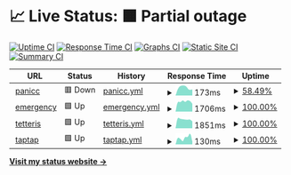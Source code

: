# 📈 Live Status: <!--live status--> **🟧 Partial outage**

[![Uptime CI](https://github.com/panaris/uptime/workflows/Uptime%20CI/badge.svg)](https://github.com/panaris/uptime/actions?query=workflow%3A%22Uptime+CI%22)
[![Response Time CI](https://github.com/panaris/uptime/workflows/Response%20Time%20CI/badge.svg)](https://github.com/panaris/uptime/actions?query=workflow%3A%22Response+Time+CI%22)
[![Graphs CI](https://github.com/panaris/uptime/workflows/Graphs%20CI/badge.svg)](https://github.com/panaris/uptime/actions?query=workflow%3A%22Graphs+CI%22)
[![Static Site CI](https://github.com/panaris/uptime/workflows/Static%20Site%20CI/badge.svg)](https://github.com/panaris/uptime/actions?query=workflow%3A%22Static+Site+CI%22)
[![Summary CI](https://github.com/panaris/uptime/workflows/Summary%20CI/badge.svg)](https://github.com/panaris/uptime/actions?query=workflow%3A%22Summary+CI%22)

<!--start: status pages-->
<!-- This summary is generated by Upptime (https://github.com/upptime/upptime) -->
<!-- Do not edit this manually, your changes will be overwritten -->
<!-- prettier-ignore -->
| URL | Status | History | Response Time | Uptime |
| --- | ------ | ------- | ------------- | ------ |
| <img alt="" src="https://icons.duckduckgo.com/ip3/paniccsoftworks.com.ico" height="13"> [panicc](https://paniccsoftworks.com) | 🟥 Down | [panicc.yml](https://github.com/panaris/uptime/commits/HEAD/history/panicc.yml) | <details><summary><img alt="Response time graph" src="./graphs/panicc/response-time-week.png" height="20"> 173ms</summary><br><a href="https://panaris.github.io/uptime/history/panicc"><img alt="Response time 141" src="https://img.shields.io/endpoint?url=https%3A%2F%2Fraw.githubusercontent.com%2Fpanaris%2Fuptime%2FHEAD%2Fapi%2Fpanicc%2Fresponse-time.json"></a><br><a href="https://panaris.github.io/uptime/history/panicc"><img alt="24-hour response time 0" src="https://img.shields.io/endpoint?url=https%3A%2F%2Fraw.githubusercontent.com%2Fpanaris%2Fuptime%2FHEAD%2Fapi%2Fpanicc%2Fresponse-time-day.json"></a><br><a href="https://panaris.github.io/uptime/history/panicc"><img alt="7-day response time 173" src="https://img.shields.io/endpoint?url=https%3A%2F%2Fraw.githubusercontent.com%2Fpanaris%2Fuptime%2FHEAD%2Fapi%2Fpanicc%2Fresponse-time-week.json"></a><br><a href="https://panaris.github.io/uptime/history/panicc"><img alt="30-day response time 141" src="https://img.shields.io/endpoint?url=https%3A%2F%2Fraw.githubusercontent.com%2Fpanaris%2Fuptime%2FHEAD%2Fapi%2Fpanicc%2Fresponse-time-month.json"></a><br><a href="https://panaris.github.io/uptime/history/panicc"><img alt="1-year response time 141" src="https://img.shields.io/endpoint?url=https%3A%2F%2Fraw.githubusercontent.com%2Fpanaris%2Fuptime%2FHEAD%2Fapi%2Fpanicc%2Fresponse-time-year.json"></a></details> | <details><summary><a href="https://panaris.github.io/uptime/history/panicc">58.49%</a></summary><a href="https://panaris.github.io/uptime/history/panicc"><img alt="All-time uptime 88.35%" src="https://img.shields.io/endpoint?url=https%3A%2F%2Fraw.githubusercontent.com%2Fpanaris%2Fuptime%2FHEAD%2Fapi%2Fpanicc%2Fuptime.json"></a><br><a href="https://panaris.github.io/uptime/history/panicc"><img alt="24-hour uptime 0.00%" src="https://img.shields.io/endpoint?url=https%3A%2F%2Fraw.githubusercontent.com%2Fpanaris%2Fuptime%2FHEAD%2Fapi%2Fpanicc%2Fuptime-day.json"></a><br><a href="https://panaris.github.io/uptime/history/panicc"><img alt="7-day uptime 58.49%" src="https://img.shields.io/endpoint?url=https%3A%2F%2Fraw.githubusercontent.com%2Fpanaris%2Fuptime%2FHEAD%2Fapi%2Fpanicc%2Fuptime-week.json"></a><br><a href="https://panaris.github.io/uptime/history/panicc"><img alt="30-day uptime 88.35%" src="https://img.shields.io/endpoint?url=https%3A%2F%2Fraw.githubusercontent.com%2Fpanaris%2Fuptime%2FHEAD%2Fapi%2Fpanicc%2Fuptime-month.json"></a><br><a href="https://panaris.github.io/uptime/history/panicc"><img alt="1-year uptime 88.35%" src="https://img.shields.io/endpoint?url=https%3A%2F%2Fraw.githubusercontent.com%2Fpanaris%2Fuptime%2FHEAD%2Fapi%2Fpanicc%2Fuptime-year.json"></a></details>
| <img alt="" src="https://icons.duckduckgo.com/ip3/emergencyhelp.eu.ico" height="13"> [emergency](https://emergencyhelp.eu) | 🟩 Up | [emergency.yml](https://github.com/panaris/uptime/commits/HEAD/history/emergency.yml) | <details><summary><img alt="Response time graph" src="./graphs/emergency/response-time-week.png" height="20"> 1706ms</summary><br><a href="https://panaris.github.io/uptime/history/emergency"><img alt="Response time 1585" src="https://img.shields.io/endpoint?url=https%3A%2F%2Fraw.githubusercontent.com%2Fpanaris%2Fuptime%2FHEAD%2Fapi%2Femergency%2Fresponse-time.json"></a><br><a href="https://panaris.github.io/uptime/history/emergency"><img alt="24-hour response time 1300" src="https://img.shields.io/endpoint?url=https%3A%2F%2Fraw.githubusercontent.com%2Fpanaris%2Fuptime%2FHEAD%2Fapi%2Femergency%2Fresponse-time-day.json"></a><br><a href="https://panaris.github.io/uptime/history/emergency"><img alt="7-day response time 1706" src="https://img.shields.io/endpoint?url=https%3A%2F%2Fraw.githubusercontent.com%2Fpanaris%2Fuptime%2FHEAD%2Fapi%2Femergency%2Fresponse-time-week.json"></a><br><a href="https://panaris.github.io/uptime/history/emergency"><img alt="30-day response time 1585" src="https://img.shields.io/endpoint?url=https%3A%2F%2Fraw.githubusercontent.com%2Fpanaris%2Fuptime%2FHEAD%2Fapi%2Femergency%2Fresponse-time-month.json"></a><br><a href="https://panaris.github.io/uptime/history/emergency"><img alt="1-year response time 1585" src="https://img.shields.io/endpoint?url=https%3A%2F%2Fraw.githubusercontent.com%2Fpanaris%2Fuptime%2FHEAD%2Fapi%2Femergency%2Fresponse-time-year.json"></a></details> | <details><summary><a href="https://panaris.github.io/uptime/history/emergency">100.00%</a></summary><a href="https://panaris.github.io/uptime/history/emergency"><img alt="All-time uptime 100.00%" src="https://img.shields.io/endpoint?url=https%3A%2F%2Fraw.githubusercontent.com%2Fpanaris%2Fuptime%2FHEAD%2Fapi%2Femergency%2Fuptime.json"></a><br><a href="https://panaris.github.io/uptime/history/emergency"><img alt="24-hour uptime 100.00%" src="https://img.shields.io/endpoint?url=https%3A%2F%2Fraw.githubusercontent.com%2Fpanaris%2Fuptime%2FHEAD%2Fapi%2Femergency%2Fuptime-day.json"></a><br><a href="https://panaris.github.io/uptime/history/emergency"><img alt="7-day uptime 100.00%" src="https://img.shields.io/endpoint?url=https%3A%2F%2Fraw.githubusercontent.com%2Fpanaris%2Fuptime%2FHEAD%2Fapi%2Femergency%2Fuptime-week.json"></a><br><a href="https://panaris.github.io/uptime/history/emergency"><img alt="30-day uptime 100.00%" src="https://img.shields.io/endpoint?url=https%3A%2F%2Fraw.githubusercontent.com%2Fpanaris%2Fuptime%2FHEAD%2Fapi%2Femergency%2Fuptime-month.json"></a><br><a href="https://panaris.github.io/uptime/history/emergency"><img alt="1-year uptime 100.00%" src="https://img.shields.io/endpoint?url=https%3A%2F%2Fraw.githubusercontent.com%2Fpanaris%2Fuptime%2FHEAD%2Fapi%2Femergency%2Fuptime-year.json"></a></details>
| <img alt="" src="https://icons.duckduckgo.com/ip3/tetteris.gr.ico" height="13"> [tetteris](https://tetteris.gr) | 🟩 Up | [tetteris.yml](https://github.com/panaris/uptime/commits/HEAD/history/tetteris.yml) | <details><summary><img alt="Response time graph" src="./graphs/tetteris/response-time-week.png" height="20"> 1851ms</summary><br><a href="https://panaris.github.io/uptime/history/tetteris"><img alt="Response time 1822" src="https://img.shields.io/endpoint?url=https%3A%2F%2Fraw.githubusercontent.com%2Fpanaris%2Fuptime%2FHEAD%2Fapi%2Ftetteris%2Fresponse-time.json"></a><br><a href="https://panaris.github.io/uptime/history/tetteris"><img alt="24-hour response time 1601" src="https://img.shields.io/endpoint?url=https%3A%2F%2Fraw.githubusercontent.com%2Fpanaris%2Fuptime%2FHEAD%2Fapi%2Ftetteris%2Fresponse-time-day.json"></a><br><a href="https://panaris.github.io/uptime/history/tetteris"><img alt="7-day response time 1851" src="https://img.shields.io/endpoint?url=https%3A%2F%2Fraw.githubusercontent.com%2Fpanaris%2Fuptime%2FHEAD%2Fapi%2Ftetteris%2Fresponse-time-week.json"></a><br><a href="https://panaris.github.io/uptime/history/tetteris"><img alt="30-day response time 1822" src="https://img.shields.io/endpoint?url=https%3A%2F%2Fraw.githubusercontent.com%2Fpanaris%2Fuptime%2FHEAD%2Fapi%2Ftetteris%2Fresponse-time-month.json"></a><br><a href="https://panaris.github.io/uptime/history/tetteris"><img alt="1-year response time 1822" src="https://img.shields.io/endpoint?url=https%3A%2F%2Fraw.githubusercontent.com%2Fpanaris%2Fuptime%2FHEAD%2Fapi%2Ftetteris%2Fresponse-time-year.json"></a></details> | <details><summary><a href="https://panaris.github.io/uptime/history/tetteris">100.00%</a></summary><a href="https://panaris.github.io/uptime/history/tetteris"><img alt="All-time uptime 98.00%" src="https://img.shields.io/endpoint?url=https%3A%2F%2Fraw.githubusercontent.com%2Fpanaris%2Fuptime%2FHEAD%2Fapi%2Ftetteris%2Fuptime.json"></a><br><a href="https://panaris.github.io/uptime/history/tetteris"><img alt="24-hour uptime 100.00%" src="https://img.shields.io/endpoint?url=https%3A%2F%2Fraw.githubusercontent.com%2Fpanaris%2Fuptime%2FHEAD%2Fapi%2Ftetteris%2Fuptime-day.json"></a><br><a href="https://panaris.github.io/uptime/history/tetteris"><img alt="7-day uptime 100.00%" src="https://img.shields.io/endpoint?url=https%3A%2F%2Fraw.githubusercontent.com%2Fpanaris%2Fuptime%2FHEAD%2Fapi%2Ftetteris%2Fuptime-week.json"></a><br><a href="https://panaris.github.io/uptime/history/tetteris"><img alt="30-day uptime 98.00%" src="https://img.shields.io/endpoint?url=https%3A%2F%2Fraw.githubusercontent.com%2Fpanaris%2Fuptime%2FHEAD%2Fapi%2Ftetteris%2Fuptime-month.json"></a><br><a href="https://panaris.github.io/uptime/history/tetteris"><img alt="1-year uptime 98.00%" src="https://img.shields.io/endpoint?url=https%3A%2F%2Fraw.githubusercontent.com%2Fpanaris%2Fuptime%2FHEAD%2Fapi%2Ftetteris%2Fuptime-year.json"></a></details>
| <img alt="" src="https://icons.duckduckgo.com/ip3/tap-tap.click.ico" height="13"> [taptap](https://tap-tap.click) | 🟩 Up | [taptap.yml](https://github.com/panaris/uptime/commits/HEAD/history/taptap.yml) | <details><summary><img alt="Response time graph" src="./graphs/taptap/response-time-week.png" height="20"> 130ms</summary><br><a href="https://panaris.github.io/uptime/history/taptap"><img alt="Response time 151" src="https://img.shields.io/endpoint?url=https%3A%2F%2Fraw.githubusercontent.com%2Fpanaris%2Fuptime%2FHEAD%2Fapi%2Ftaptap%2Fresponse-time.json"></a><br><a href="https://panaris.github.io/uptime/history/taptap"><img alt="24-hour response time 112" src="https://img.shields.io/endpoint?url=https%3A%2F%2Fraw.githubusercontent.com%2Fpanaris%2Fuptime%2FHEAD%2Fapi%2Ftaptap%2Fresponse-time-day.json"></a><br><a href="https://panaris.github.io/uptime/history/taptap"><img alt="7-day response time 130" src="https://img.shields.io/endpoint?url=https%3A%2F%2Fraw.githubusercontent.com%2Fpanaris%2Fuptime%2FHEAD%2Fapi%2Ftaptap%2Fresponse-time-week.json"></a><br><a href="https://panaris.github.io/uptime/history/taptap"><img alt="30-day response time 151" src="https://img.shields.io/endpoint?url=https%3A%2F%2Fraw.githubusercontent.com%2Fpanaris%2Fuptime%2FHEAD%2Fapi%2Ftaptap%2Fresponse-time-month.json"></a><br><a href="https://panaris.github.io/uptime/history/taptap"><img alt="1-year response time 151" src="https://img.shields.io/endpoint?url=https%3A%2F%2Fraw.githubusercontent.com%2Fpanaris%2Fuptime%2FHEAD%2Fapi%2Ftaptap%2Fresponse-time-year.json"></a></details> | <details><summary><a href="https://panaris.github.io/uptime/history/taptap">100.00%</a></summary><a href="https://panaris.github.io/uptime/history/taptap"><img alt="All-time uptime 100.00%" src="https://img.shields.io/endpoint?url=https%3A%2F%2Fraw.githubusercontent.com%2Fpanaris%2Fuptime%2FHEAD%2Fapi%2Ftaptap%2Fuptime.json"></a><br><a href="https://panaris.github.io/uptime/history/taptap"><img alt="24-hour uptime 100.00%" src="https://img.shields.io/endpoint?url=https%3A%2F%2Fraw.githubusercontent.com%2Fpanaris%2Fuptime%2FHEAD%2Fapi%2Ftaptap%2Fuptime-day.json"></a><br><a href="https://panaris.github.io/uptime/history/taptap"><img alt="7-day uptime 100.00%" src="https://img.shields.io/endpoint?url=https%3A%2F%2Fraw.githubusercontent.com%2Fpanaris%2Fuptime%2FHEAD%2Fapi%2Ftaptap%2Fuptime-week.json"></a><br><a href="https://panaris.github.io/uptime/history/taptap"><img alt="30-day uptime 100.00%" src="https://img.shields.io/endpoint?url=https%3A%2F%2Fraw.githubusercontent.com%2Fpanaris%2Fuptime%2FHEAD%2Fapi%2Ftaptap%2Fuptime-month.json"></a><br><a href="https://panaris.github.io/uptime/history/taptap"><img alt="1-year uptime 100.00%" src="https://img.shields.io/endpoint?url=https%3A%2F%2Fraw.githubusercontent.com%2Fpanaris%2Fuptime%2FHEAD%2Fapi%2Ftaptap%2Fuptime-year.json"></a></details>

<!--end: status pages-->

[**Visit my status website →**](https://panaris.github.io/uptime/)
